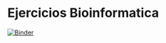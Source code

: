 # Ejercicios Bioinformatica 

[![Binder](https://mybinder.org/badge_logo.svg)](https://mybinder.org/v2/gh/Luisehica/Ejercicios-Bioinformatica/HEAD?filepath=Exercises%201.ipynb)
